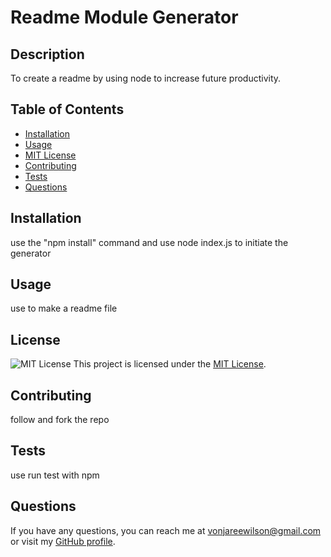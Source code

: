 # Readme Module Generator

  ## Description
  To create a readme by using node to increase future productivity.
  
  ## Table of Contents
  - [Installation](#installation)
  - [Usage](#usage)
  - [MIT License](./LICENSE)  
  - [Contributing](#contributing)
  - [Tests](#tests)
  - [Questions](#questions)
  
  ## Installation
  use the "npm install" command and use node index.js to initiate the generator 
  
  ## Usage
  use to make a readme file 
  
  
## License
![MIT License](https://img.shields.io/badge/License-MIT-blue.svg)
This project is licensed under the [MIT License](./LICENSE).
  
  
  ## Contributing
  follow and fork the repo
  
  ## Tests
  use run test with npm
  
  ## Questions
  If you have any questions, you can reach me at vonjareewilson@gmail.com or visit my [GitHub profile](https://github.com/Vonjareew).
    

